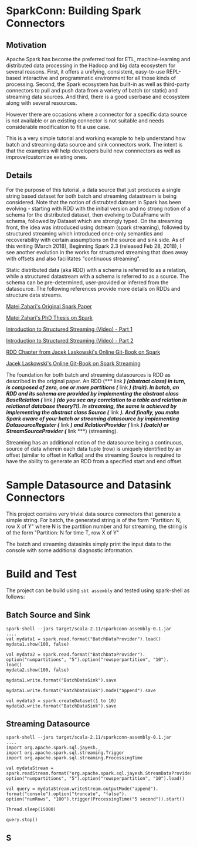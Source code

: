 # SparkConn: Building Spark Connectors

## Motivation
Apache Spark has become the preferred tool for ETL, machine-learning and distributed 
data processing in the Hadoop and big data ecosystem for several reasons. 
First, it offers a unifying, consistent, easy-to-use REPL-based interactive and 
programmatic environment for all those kinds of processing. 
Second, the Spark ecosystem has built-in as well as third-party connectors to pull 
and push data from a variety of batch (or static) and streaming data sources. 
And third, there is a good userbase and ecosystem along with several resources.

However there are occasions where a connector for a specific data source
is not available or an existing connector is not suitable and needs considerable 
modification to fit a use case.

This is a very simple tutorial and working example to help understand how batch and streaming 
data source and sink connectors work. The intent is that the examples will help developers 
build new connnectors as well as improve/customize existing ones.

## Details
For the purpose of this tutorial, a data source that just produces a single string based dataset
for both batch and streaming datastream is being considered. Note that the notion of distrubted 
dataset in Spark has been evolving - starting with RDD with the initial version and no strong notion of a 
schema for the distributed dataset, then evolving to DataFrame with schema,
followed by Dataset which are strongly typed. On the streaming front, the idea was introduced
using dstream (spark streaming), followed by structured streaming which introduced once-only 
semantics and recoverability with certain assumptions on the source and sink side. 
As of this writing (March 2018), Beginning Spark 2.3 (released Feb 28, 2018), 
I see another evolution in the works for structured streaming that does away with offsets and 
also facilitates "continuous streaming".

Static distributed data (aka RDD) with a schema is referred to as a relation, while a structured 
datastream with a schema is referred to as a source. 
The schema can be pre-determined, user-provided or inferred from the datasource.
The following references provide more details on RDDs and structure data streams.

[Matei Zahari's Original Spark Paper](http://people.csail.mit.edu/matei/papers/2012/nsdi_spark.pdf)

[Matei Zahari's PhD Thesis on Spark](https://www2.eecs.berkeley.edu/Pubs/TechRpts/2011/EECS-2011-82.pdf)

[Introduction to Structured Streaming (Video) - Part 1](https://databricks.com/session/easy-scalable-fault-tolerant-stream-processing-with-structured-streaming-in-apache-spark)

[Introduction to Structured Streaming (Video) - Part 2](https://databricks.com/session/easy-scalable-fault-tolerant-stream-processing-with-structured-streaming-in-apache-spark-continues)

[RDD Chapter from Jacek Laskowski's Online Git-Book on Spark](https://jaceklaskowski.gitbooks.io/mastering-apache-spark/content/spark-rdd.html)

[Jacek Laskowski's Online Git-Book on Spark Streaming](https://jaceklaskowski.gitbooks.io/spark-structured-streaming/)


The foundation for both batch and streaming datasources is RDD as described in the original paper. 
An RDD (*** link ***) (abstract class) in turn, is composed of zero, one or more partitions (*** link ***) (trait). 
In batch, an RDD and its schema are provided by implementing the abstract class BaseRelation (*** link ***)
(do you see any correlation to a table and relation in relational database theory?!). 
In streaming, the same is achieved by implementing the abstract class Source (*** link ***). 
And finally, you make Spark aware of your batch or streaming datasource by 
implementing DatasourceRegister (*** link ***) and RelationProvider (*** link ***) (batch) or 
StreamSourceProvider (*** link ***) (streaming).

Streaming has an additional notion of the datasource being a continuous, source of data 
wherein each data tuple (row) is uniquely identified by an offset (similar to offset in Kafka)
and the streaming Source is required to have the ability to generate an RDD from a specified start and end offset.


# Sample Datasource and Datasink Connectors

This project contains very trivial data source connectors that generate a simple string. 
For batch, the generated string is of the form "Partition: N, row X of Y" 
where N is the partition number and for streaming, the string is of the form "Partition: N for time T, row X of Y"

The batch and streaming datasinks simply print the input data to the console with some additional diagnostic information.

# Build and Test

The project can be build using `sbt assembly` and tested using spark-shell as follows:

## Batch Source and Sink
```
spark-shell --jars target/scala-2.11/sparkconn-assembly-0.1.jar
....
val mydata1 = spark.read.format("BatchDataProvider").load()
mydata1.show(100, false)

val mydata2 = spark.read.format("BatchDataProvider").
option("numpartitions", "5").option("rowsperpartition", "10").
load()
mydata2.show(100, false)

mydata1.write.format("BatchDataSink").save

mydata1.write.format("BatchDataSink").mode("append").save

val mydata3 = spark.createDataset(1 to 10)
mydata3.write.format("BatchDataSink").save
```


## Streaming Datasource
```
spark-shell --jars target/scala-2.11/sparkconn-assembly-0.1.jar
....
import org.apache.spark.sql.jayesh._
import org.apache.spark.sql.streaming.Trigger
import org.apache.spark.sql.streaming.ProcessingTime

val mydataStream = spark.readStream.format("org.apache.spark.sql.jayesh.StreamDataProvider").
option("numpartitions", "5").option("rowsperpartition", "10").load()

val query = mydataStream.writeStream.outputMode("append").
format("console").option("truncate", "false").
option("numRows", "100").trigger(ProcessingTime("5 second")).start()

Thread.sleep(15000)

query.stop()

```

## S